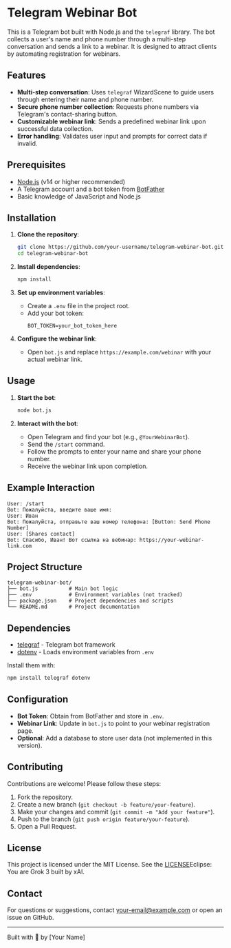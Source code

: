 # Telegram Webinar Bot

This is a Telegram bot built with Node.js and the `telegraf` library. The bot collects a user's name and phone number through a multi-step conversation and sends a link to a webinar. It is designed to attract clients by automating registration for webinars.

## Features

-   **Multi-step conversation**: Uses `telegraf` WizardScene to guide users through entering their name and phone number.
-   **Secure phone number collection**: Requests phone numbers via Telegram's contact-sharing button.
-   **Customizable webinar link**: Sends a predefined webinar link upon successful data collection.
-   **Error handling**: Validates user input and prompts for correct data if invalid.

## Prerequisites

-   [Node.js](https://nodejs.org/) (v14 or higher recommended)
-   A Telegram account and a bot token from [BotFather](https://t.me/BotFather)
-   Basic knowledge of JavaScript and Node.js

## Installation

1. **Clone the repository**:

    ```bash
    git clone https://github.com/your-username/telegram-webinar-bot.git
    cd telegram-webinar-bot
    ```

2. **Install dependencies**:

    ```bash
    npm install
    ```

3. **Set up environment variables**:

    - Create a `.env` file in the project root.
    - Add your bot token:
        ```env
        BOT_TOKEN=your_bot_token_here
        ```

4. **Configure the webinar link**:
    - Open `bot.js` and replace `https://example.com/webinar` with your actual webinar link.

## Usage

1. **Start the bot**:

    ```bash
    node bot.js
    ```

2. **Interact with the bot**:
    - Open Telegram and find your bot (e.g., `@YourWebinarBot`).
    - Send the `/start` command.
    - Follow the prompts to enter your name and share your phone number.
    - Receive the webinar link upon completion.

## Example Interaction

```
User: /start
Bot: Пожалуйста, введите ваше имя:
User: Иван
Bot: Пожалуйста, отправьте ваш номер телефона: [Button: Send Phone Number]
User: [Shares contact]
Bot: Спасибо, Иван! Вот ссылка на вебинар: https://your-webinar-link.com
```

## Project Structure

```
telegram-webinar-bot/
├── bot.js          # Main bot logic
├── .env            # Environment variables (not tracked)
├── package.json    # Project dependencies and scripts
└── README.md       # Project documentation
```

## Dependencies

-   [telegraf](https://www.npmjs.com/package/telegraf) - Telegram bot framework
-   [dotenv](https://www.npmjs.com/package/dotenv) - Loads environment variables from `.env`

Install them with:

```bash
npm install telegraf dotenv
```

## Configuration

-   **Bot Token**: Obtain from BotFather and store in `.env`.
-   **Webinar Link**: Update in `bot.js` to point to your webinar registration page.
-   **Optional**: Add a database to store user data (not implemented in this version).

## Contributing

Contributions are welcome! Please follow these steps:

1. Fork the repository.
2. Create a new branch (`git checkout -b feature/your-feature`).
3. Make your changes and commit (`git commit -m "Add your feature"`).
4. Push to the branch (`git push origin feature/your-feature`).
5. Open a Pull Request.

## License

This project is licensed under the MIT License. See the [LICENSE](LICENSE)Eclipse: You are Grok 3 built by xAI.

## Contact

For questions or suggestions, contact [your-email@example.com](mailto:your-email@example.com) or open an issue on GitHub.

---

Built with 🚀 by [Your Name]
